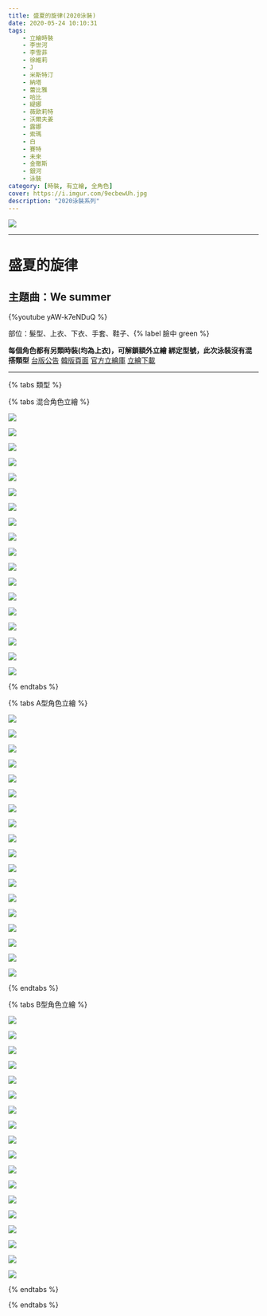 ```yaml
---
title: 盛夏的旋律(2020泳裝)
date: 2020-05-24 10:10:31
tags:
    - 立繪時裝
    - 李世河
    - 李雪菲
    - 徐維莉
    - J
    - 米斯特汀
    - 納塔
    - 蕾比雅
    - 哈比
    - 緹娜
    - 薇歐莉特
    - 沃爾夫姜
    - 露娜
    - 索瑪
    - 白
    - 賽特
    - 未來
    - 金徹斯
    - 銀河
    - 泳裝
category: [時裝, 有立繪, 全角色]
cover: https://i.imgur.com/9ecbewUh.jpg
description: "2020泳裝系列"
---
```


[![](https://i.imgur.com/9ecbewUh.jpg)](https://i.imgur.com/9ecbewU.jpg)

---
# 盛夏的旋律

## 主題曲：We summer
{%youtube yAW-k7eNDuQ %}


部位：髮型、上衣、下衣、手套、鞋子、{% label 臉中 green %}

**每個角色都有另類時裝(均為上衣)，可解鎖額外立繪**
**綁定型號，此次泳裝沒有混搭類型**
[台版公告](https://cls.mangot5.com/game/cls/notice/detail/?contentNo=45426)
[韓版頁面](https://closers.nexon.com/Events2020/0730/Costume)
[官方立繪庫](https://closers.nexon.com/Pds/FanSiteKit)
[立繪下載](https://closers.vod.nexoncdn.co.kr/site/fansitekit/Closers_FansiteKit_summermelody_017750.zip)


---
{% tabs 類型 %}
<!-- tab A型-->
{% tabs 混合角色立繪 %}
<!-- tab 李世河(Seha)-->
[![](https://i.imgur.com/qxgyI2Xh.gif)](https://i.imgur.com/qxgyI2X.gif)
<!-- endtab -->
<!-- tab 李雪菲(Seulbi)-->
[![](https://i.imgur.com/C36jxF9h.gif)](https://i.imgur.com/C36jxF9.gif)
<!-- endtab -->
<!-- tab 徐維莉(Yuri)-->
[![](https://i.imgur.com/B17G0qVh.gif)](https://i.imgur.com/B17G0qV.gif)
<!-- endtab -->
<!-- tab J-->
[![](https://i.imgur.com/PTfHmqlh.gif)](https://i.imgur.com/PTfHmql.gif)
<!-- endtab -->
<!-- tab 米斯特汀(Tein)-->
[![](https://i.imgur.com/qRLkjoDh.gif)](https://i.imgur.com/qRLkjoD.gif)
<!-- endtab -->
<!-- tab 納塔(Nata)-->
[![](https://i.imgur.com/YQsYABlh.gif)](https://i.imgur.com/YQsYABl.gif)
<!-- endtab -->
<!-- tab 蕾比雅(Levia)-->
[![](https://i.imgur.com/pYEO6zPh.gif)](https://i.imgur.com/pYEO6zP.gif)
<!-- endtab -->
<!-- tab 哈比(Harpy)-->
[![](https://i.imgur.com/8QVdDOzh.gif)](https://i.imgur.com/8QVdDOz.gif)
<!-- endtab -->
<!-- tab 緹娜(Tina)-->
[![](https://i.imgur.com/Y1rlDlNh.gif)](https://i.imgur.com/Y1rlDlN.gif)
<!-- endtab -->
<!-- tab 薇歐莉特(Violet)-->
[![](https://i.imgur.com/0G1vyzOh.gif)](https://i.imgur.com/0G1vyzO.gif)
<!-- endtab -->
<!-- tab 沃爾夫姜(Wolfgang)-->
[![](https://i.imgur.com/R1rmmCch.gif)](https://i.imgur.com/R1rmmCc.gif)
<!-- endtab -->
<!-- tab 露娜(Luna)-->
[![](https://i.imgur.com/gkUJsC7h.gif)](https://i.imgur.com/gkUJsC7.gif)
<!-- endtab -->
<!-- tab 索瑪(Soma)-->
[![](https://i.imgur.com/wFSTPzNh.gif)](https://i.imgur.com/wFSTPzN.gif)
<!-- endtab -->
<!-- tab 白(Bai)-->
[![](https://i.imgur.com/bxFg8LFh.gif)](https://i.imgur.com/bxFg8LF.gif)
<!-- endtab -->
<!-- tab 賽特(Seth)-->
[![](https://i.imgur.com/QTLrIlph.gif)](https://i.imgur.com/QTLrIlp.gif)
<!-- endtab -->
<!-- tab 未來(Mirae)-->
[![](https://i.imgur.com/BA0rQESh.gif)](https://i.imgur.com/BA0rQES.gif)
<!-- endtab -->
<!-- tab 徹斯(Chulsoo)-->
[![](https://i.imgur.com/trC6pUJh.gif)](https://i.imgur.com/trC6pUJ.gif)
<!-- endtab -->
<!-- tab 銀河(Eunha)-->
[![](https://i.imgur.com/5kxoqILh.gif)](https://i.imgur.com/5kxoqIL.gif)
<!-- endtab -->
{% endtabs %}
<!-- endtab -->

<!-- tab B型-->
{% tabs A型角色立繪 %}
<!-- tab 李世河(Seha)-->
[![](https://i.imgur.com/rhsLIOMh.gif)](https://i.imgur.com/rhsLIOM.gif)
<!-- endtab -->
<!-- tab 李雪菲(Seulbi)-->
[![](https://i.imgur.com/SU1oxayh.gif)](https://i.imgur.com/SU1oxay.gif)
<!-- endtab -->
<!-- tab 徐維莉(Yuri)-->
[![](https://i.imgur.com/p3J3tFZh.gif)](https://i.imgur.com/p3J3tFZ.gif)
<!-- endtab -->
<!-- tab J-->
[![](https://i.imgur.com/m0F2RXmh.gif)](https://i.imgur.com/m0F2RXm.gif)
<!-- endtab -->
<!-- tab 米斯特汀(Tein)-->
[![](https://i.imgur.com/G92vzPqh.gif)](https://i.imgur.com/G92vzPq.gif)
<!-- endtab -->
<!-- tab 納塔(Nata)-->
[![](https://i.imgur.com/y5n1cnQh.gif)](https://i.imgur.com/y5n1cnQ.gif)
<!-- endtab -->
<!-- tab 蕾比雅(Levia)-->
[![](https://i.imgur.com/4qcMHlSh.gif)](https://i.imgur.com/4qcMHlS.gif)
<!-- endtab -->
<!-- tab 哈比(Harpy)-->
[![](https://i.imgur.com/pc04sLPh.gif)](https://i.imgur.com/pc04sLP.gif)
<!-- endtab -->
<!-- tab 緹娜(Tina)-->
[![](https://i.imgur.com/ZTwxOpsh.gif)](https://i.imgur.com/ZTwxOps.gif)
<!-- endtab -->
<!-- tab 薇歐莉特(Violet)-->
[![](https://i.imgur.com/wbVbtR3h.gif)](https://i.imgur.com/wbVbtR3.gif)
<!-- endtab -->
<!-- tab 沃爾夫姜(Wolfgang)-->
[![](https://i.imgur.com/8hgw5lCh.gif)](https://i.imgur.com/8hgw5lC.gif)
<!-- endtab -->
<!-- tab 露娜(Luna)-->
[![](https://i.imgur.com/7kFmknJh.gif)](https://i.imgur.com/7kFmknJ.gif)
<!-- endtab -->
<!-- tab 索瑪(Soma)-->
[![](https://i.imgur.com/nXDcNnth.gif)](https://i.imgur.com/nXDcNnt.gif)
<!-- endtab -->
<!-- tab 白(Bai)-->
[![](https://i.imgur.com/w25xZtuh.gif)](https://i.imgur.com/w25xZtu.gif)
<!-- endtab -->
<!-- tab 賽特(Seth)-->
[![](https://i.imgur.com/2iKiUxWh.gif)](https://i.imgur.com/2iKiUxW.gif)
<!-- endtab -->
<!-- tab 未來(Mirae)-->
[![](https://i.imgur.com/Gn8S3XBh.gif)](https://i.imgur.com/Gn8S3XB.gif)
<!-- endtab -->
<!-- tab 徹斯(Chulsoo)-->
[![](https://i.imgur.com/RIhvgNth.gif)](https://i.imgur.com/RIhvgNt.gif)
<!-- endtab -->
<!-- tab 銀河(Eunha)-->
[![](https://i.imgur.com/k5iENlNh.gif)](https://i.imgur.com/k5iENlN.gif)
<!-- endtab -->
{% endtabs %}
<!-- endtab -->

<!-- tab C型-->
{% tabs B型角色立繪 %}
<!-- tab 李世河(Seha)-->
[![](https://i.imgur.com/PkxtIlEh.gif)](https://i.imgur.com/PkxtIlE.gif)
<!-- endtab -->
<!-- tab 李雪菲(Seulbi)-->
[![](https://i.imgur.com/pS0l4wbh.gif)](https://i.imgur.com/pS0l4wb.gif)
<!-- endtab -->
<!-- tab 徐維莉(Yuri)-->
[![](https://i.imgur.com/S2sXP8nh.gif)](https://i.imgur.com/S2sXP8n.gif)
<!-- endtab -->
<!-- tab J-->
[![](https://i.imgur.com/syufZ0oh.gif)](https://i.imgur.com/syufZ0o.gif)
<!-- endtab -->
<!-- tab 米斯特汀(Tein)-->
[![](https://i.imgur.com/xUUuMGXh.gif)](https://i.imgur.com/xUUuMGX.gif)
<!-- endtab -->
<!-- tab 納塔(Nata)-->
[![](https://i.imgur.com/YkOE5T0h.gif)](https://i.imgur.com/YkOE5T0.gif)
<!-- endtab -->
<!-- tab 蕾比雅(Levia)-->
[![](https://i.imgur.com/P1eZq5ih.gif)](https://i.imgur.com/P1eZq5i.gif)
<!-- endtab -->
<!-- tab 哈比(Harpy)-->
[![](https://i.imgur.com/POyz5Zrh.gif)](https://i.imgur.com/POyz5Zr.gif)
<!-- endtab -->
<!-- tab 緹娜(Tina)-->
[![](https://i.imgur.com/YIDt9C7h.gif)](https://i.imgur.com/YIDt9C7.gif)
<!-- endtab -->
<!-- tab 薇歐莉特(Violet)-->
[![](https://i.imgur.com/3ZEUeuNh.gif)](https://i.imgur.com/3ZEUeuN.gif)
<!-- endtab -->
<!-- tab 沃爾夫姜(Wolfgang)-->
[![](https://i.imgur.com/UUu24EWh.gif)](https://i.imgur.com/UUu24EW.gif)
<!-- endtab -->
<!-- tab 露娜(Luna)-->
[![](https://i.imgur.com/HSgACV5h.gif)](https://i.imgur.com/HSgACV5.gif)
<!-- endtab -->
<!-- tab 索瑪(Soma)-->
[![](https://i.imgur.com/EkR3OMkh.gif)](https://i.imgur.com/EkR3OMk.gif)
<!-- endtab -->
<!-- tab 白(Bai)-->
[![](https://i.imgur.com/wPEPq8xh.gif)](https://i.imgur.com/wPEPq8x.gif)
<!-- endtab -->
<!-- tab 賽特(Seth)-->
[![](https://i.imgur.com/BlHhwlAh.gif)](https://i.imgur.com/BlHhwlA.gif)
<!-- endtab -->
<!-- tab 未來(Mirae)-->
[![](https://i.imgur.com/rJ59SL9h.gif)](https://i.imgur.com/rJ59SL9.gif)
<!-- endtab -->
<!-- tab 徹斯(Chulsoo)-->
[![](https://i.imgur.com/OeuEXeih.gif)](https://i.imgur.com/OeuEXei.gif)
<!-- endtab -->
<!-- tab 銀河(Eunha)-->
[![](https://i.imgur.com/WMm3eulh.gif)](https://i.imgur.com/WMm3eul.gif)
<!-- endtab -->
{% endtabs %}
<!-- endtab -->

{% endtabs %}
